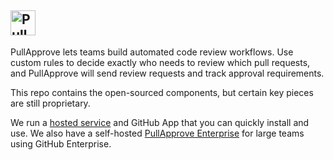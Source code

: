 <a href="https://www.pullapprove.com/"><img src="https://www.pullapprove.com/static/img/logos/pull-approve-logo-gray-dk.png" alt="PullApprove" height="40px" /></a>
---

PullApprove lets teams build automated code review workflows.
Use custom rules to decide exactly who needs to review which pull requests,
and PullApprove will send review requests and track approval requirements.

This repo contains the open-sourced components,
but certain key pieces are still proprietary.

We run a [hosted service](https://www.pullapprove.com/) and GitHub App that you can quickly install and use.
We also have a self-hosted [PullApprove Enterprise](https://www.pullapprove.com/enterprise/) for large teams using GitHub Enterprise.
